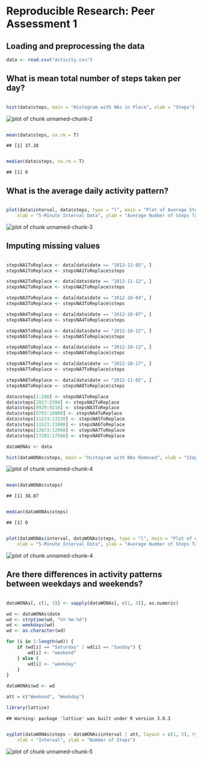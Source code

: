# Reproducible Research: Peer Assessment 1


## Loading and preprocessing the data


```r
data <- read.csv("activity.csv")
```



## What is mean total number of steps taken per day?

```r

hist(data$steps, main = "Histogram with NAs in Place", xlab = "Steps")
```

![plot of chunk unnamed-chunk-2](figure/unnamed-chunk-2.png) 

```r

mean(data$steps, na.rm = T)
```

```
## [1] 37.38
```

```r

median(data$steps, na.rm = T)
```

```
## [1] 0
```




## What is the average daily activity pattern?


```r

plot(data$interval, data$steps, type = "l", main = "Plot of Average Steps with NAs in place", 
    xlab = "5-Minute Interval Data", ylab = "Average Number of Steps Taken ")
```

![plot of chunk unnamed-chunk-3](figure/unnamed-chunk-3.png) 



## Imputing missing values

```r

stepsNA1ToReplace <- data[data$date == "2012-11-05", ]
stepsNA1ToReplace <- stepsNA1ToReplace$steps

stepsNA2ToReplace <- data[data$date == "2012-11-12", ]
stepsNA2ToReplace <- stepsNA2ToReplace$steps

stepsNA3ToReplace <- data[data$date == "2012-10-04", ]
stepsNA3ToReplace <- stepsNA3ToReplace$steps

stepsNA4ToReplace <- data[data$date == "2012-10-07", ]
stepsNA4ToReplace <- stepsNA4ToReplace$steps

stepsNA5ToReplace <- data[data$date == "2012-10-12", ]
stepsNA5ToReplace <- stepsNA5ToReplace$steps

stepsNA6ToReplace <- data[data$date == "2012-10-13", ]
stepsNA6ToReplace <- stepsNA6ToReplace$steps

stepsNA7ToReplace <- data[data$date == "2012-10-17", ]
stepsNA7ToReplace <- stepsNA7ToReplace$steps

stepsNA8ToReplace <- data[data$date == "2012-11-02", ]
stepsNA8ToReplace <- stepsNA8ToReplace$steps

data$steps[1:288] <- stepsNA1ToReplace
data$steps[2017:2304] <- stepsNA2ToReplace
data$steps[8929:9216] <- stepsNA3ToReplace
data$steps[9793:10080] <- stepsNA4ToReplace
data$steps[11233:11520] <- stepsNA5ToReplace
data$steps[11521:11808] <- stepsNA6ToReplace
data$steps[12673:12960] <- stepsNA7ToReplace
data$steps[17281:17568] <- stepsNA8ToReplace

dataWONAs <- data

hist(dataWONAs$steps, main = "Histogram with NAs Removed", xlab = "Steps")
```

![plot of chunk unnamed-chunk-4](figure/unnamed-chunk-41.png) 

```r

mean(dataWONAs$steps)
```

```
## [1] 38.07
```

```r

median(dataWONAs$steps)
```

```
## [1] 0
```

```r

plot(dataWONAs$interval, dataWONAs$steps, type = "l", main = "Plot of Average Steps with NAs Removed", 
    xlab = "5-Minute Interval Data", ylab = "Average Number of Steps Taken ")
```

![plot of chunk unnamed-chunk-4](figure/unnamed-chunk-42.png) 


## Are there differences in activity patterns between weekdays and weekends?


```r

dataWONAs[, c(1, 3)] <- sapply(dataWONAs[, c(1, 3)], as.numeric)

wd <- dataWONAs$date
wd <- strptime(wd, "%Y-%m-%d")
wd <- weekdays(wd)
wd <- as.character(wd)

for (i in 1:length(wd)) {
    if (wd[i] == "Saturday" | wd[i] == "Sunday") {
        wd[i] <- "weekend"
    } else {
        wd[i] <- "weekday"
    }
}

dataWONAs$wd <- wd

att = c("Weekend", "Weekday")

library(lattice)
```

```
## Warning: package 'lattice' was built under R version 3.0.3
```

```r

xyplot(dataWONAs$steps ~ dataWONAs$interval | att, layout = c(1, 2), type = "l", 
    xlab = "Interval", ylab = "Number of Steps")
```

![plot of chunk unnamed-chunk-5](figure/unnamed-chunk-5.png) 

```r

```


